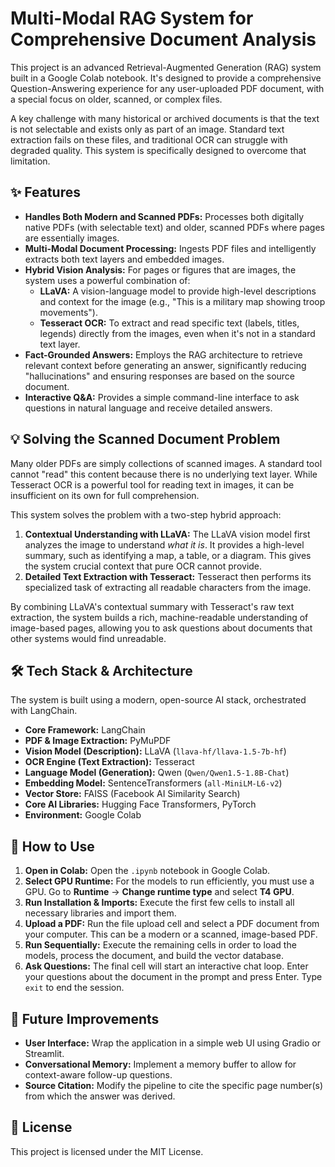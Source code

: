 # Multi-Modal RAG System for Comprehensive Document Analysis

This project is an advanced Retrieval-Augmented Generation (RAG) system built in a Google Colab notebook. It's designed to provide a comprehensive Question-Answering experience for any user-uploaded PDF document, with a special focus on older, scanned, or complex files.

A key challenge with many historical or archived documents is that the text is not selectable and exists only as part of an image. Standard text extraction fails on these files, and traditional OCR can struggle with degraded quality. This system is specifically designed to overcome that limitation.

## ✨ Features

-   **Handles Both Modern and Scanned PDFs:** Processes both digitally native PDFs (with selectable text) and older, scanned PDFs where pages are essentially images.
-   **Multi-Modal Document Processing:** Ingests PDF files and intelligently extracts both text layers and embedded images.
-   **Hybrid Vision Analysis:** For pages or figures that are images, the system uses a powerful combination of:
    -   **LLaVA:** A vision-language model to provide high-level descriptions and context for the image (e.g., "This is a military map showing troop movements").
    -   **Tesseract OCR:** To extract and read specific text (labels, titles, legends) directly from the images, even when it's not in a standard text layer.
-   **Fact-Grounded Answers:** Employs the RAG architecture to retrieve relevant context before generating an answer, significantly reducing "hallucinations" and ensuring responses are based on the source document.
-   **Interactive Q&A:** Provides a simple command-line interface to ask questions in natural language and receive detailed answers.

## 💡 Solving the Scanned Document Problem

Many older PDFs are simply collections of scanned images. A standard tool cannot "read" this content because there is no underlying text layer. While Tesseract OCR is a powerful tool for reading text in images, it can be insufficient on its own for full comprehension.

This system solves the problem with a two-step hybrid approach:

1.  **Contextual Understanding with LLaVA:** The LLaVA vision model first analyzes the image to understand *what it is*. It provides a high-level summary, such as identifying a map, a table, or a diagram. This gives the system crucial context that pure OCR cannot provide.
2.  **Detailed Text Extraction with Tesseract:** Tesseract then performs its specialized task of extracting all readable characters from the image.

By combining LLaVA's contextual summary with Tesseract's raw text extraction, the system builds a rich, machine-readable understanding of image-based pages, allowing you to ask questions about documents that other systems would find unreadable.

## 🛠️ Tech Stack & Architecture

The system is built using a modern, open-source AI stack, orchestrated with LangChain.

-   **Core Framework:** LangChain
-   **PDF & Image Extraction:** PyMuPDF
-   **Vision Model (Description):** LLaVA (`llava-hf/llava-1.5-7b-hf`)
-   **OCR Engine (Text Extraction):** Tesseract
-   **Language Model (Generation):** Qwen (`Qwen/Qwen1.5-1.8B-Chat`)
-   **Embedding Model:** SentenceTransformers (`all-MiniLM-L6-v2`)
-   **Vector Store:** FAISS (Facebook AI Similarity Search)
-   **Core AI Libraries:** Hugging Face Transformers, PyTorch
-   **Environment:** Google Colab

## 🚀 How to Use

1.  **Open in Colab:** Open the `.ipynb` notebook in Google Colab.
2.  **Select GPU Runtime:** For the models to run efficiently, you must use a GPU. Go to **Runtime** -> **Change runtime type** and select **T4 GPU**.
3.  **Run Installation & Imports:** Execute the first few cells to install all necessary libraries and import them.
4.  **Upload a PDF:** Run the file upload cell and select a PDF document from your computer. This can be a modern or a scanned, image-based PDF.
5.  **Run Sequentially:** Execute the remaining cells in order to load the models, process the document, and build the vector database.
6.  **Ask Questions:** The final cell will start an interactive chat loop. Enter your questions about the document in the prompt and press Enter. Type `exit` to end the session.

## 🔮 Future Improvements

-   **User Interface:** Wrap the application in a simple web UI using Gradio or Streamlit.
-   **Conversational Memory:** Implement a memory buffer to allow for context-aware follow-up questions.
-   **Source Citation:** Modify the pipeline to cite the specific page number(s) from which the answer was derived.

## 📄 License

This project is licensed under the MIT License.
